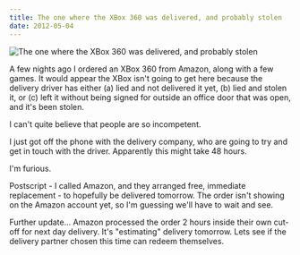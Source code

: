 ```yaml
---
title: The one where the XBox 360 was delivered, and probably stolen
date: 2012-05-04
---
```


![The one where the XBox 360 was delivered, and probably stolen](https://source.unsplash.com/y7GlIdTUOvo/1600x900)

A few nights ago I ordered an XBox 360 from Amazon, along with a few games. It would appear the XBox isn't going to get here because the delivery driver has either (a) lied and not delivered it yet, (b) lied and stolen it, or (c) left it without being signed for outside an office door that was open, and it's been stolen.

I can't quite believe that people are so incompetent.

I just got off the phone with the delivery company, who are going to try and get in touch with the driver. Apparently this might take 48 hours.

I'm furious.

Postscript - I called Amazon, and they arranged free, immediate replacement - to hopefully be delivered tomorrow. The order isn't showing on the Amazon account yet, so I'm guessing we'll have to wait and see.

Further update... Amazon processed the order 2 hours inside their own cut-off for next day delivery. It's "estimating" delivery tomorrow. Lets see if the delivery partner chosen this time can redeem themselves.